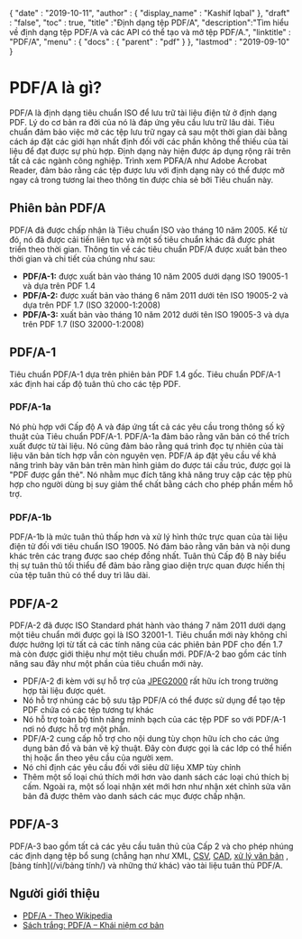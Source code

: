 {
  "date" : "2019-10-11",
  "author" : {
    "display_name" : "Kashif Iqbal"
},
  "draft" : "false",
  "toc" : true,
  "title" :"Định dạng tệp PDF/A",
  "description":"Tìm hiểu về định dạng tệp PDF/A và các API có thể tạo và mở tệp PDF/A.",
  "linktitle" : "PDF/A",
  "menu" : {
    "docs" : {
      "parent" : "pdf"
}
},
  "lastmod" : "2019-09-10"
}

# PDF/A là gì? #

PDF/A là định dạng tiêu chuẩn ISO để lưu trữ tài liệu điện tử ở định dạng PDF. Lý do cơ bản ra đời của nó là đáp ứng yêu cầu lưu trữ lâu dài. Tiêu chuẩn đảm bảo việc mở các tệp lưu trữ ngay cả sau một thời gian dài bằng cách áp đặt các giới hạn nhất định đối với các phần không thể thiếu của tài liệu để đạt được sự phù hợp. Định dạng này hiện được áp dụng rộng rãi trên tất cả các ngành công nghiệp. Trình xem PDFA/A như Adobe Acrobat Reader, đảm bảo rằng các tệp được lưu với định dạng này có thể được mở ngay cả trong tương lai theo thông tin được chia sẻ bởi Tiêu chuẩn này.

## Phiên bản PDF/A ##

PDF/A đã được chấp nhận là Tiêu chuẩn ISO vào tháng 10 năm 2005. Kể từ đó, nó đã được cải tiến liên tục và một số tiêu chuẩn khác đã được phát triển theo thời gian. Thông tin về các tiêu chuẩn PDF/A được xuất bản theo thời gian và chi tiết của chúng như sau:

* **PDF/A-1:** được xuất bản vào tháng 10 năm 2005 dưới dạng ISO 19005-1 và dựa trên PDF 1.4
* **PDF/A-2:** được xuất bản vào tháng 6 năm 2011 dưới tên ISO 19005-2 và dựa trên PDF 1.7 (ISO 32000-1:2008)
* **PDF/A-3:** xuất bản vào tháng 10 năm 2012 dưới tên ISO 19005-3 và dựa trên PDF 1.7 (ISO 32000-1:2008)

## PDF/A-1 ##

Tiêu chuẩn PDF/A-1 dựa trên phiên bản PDF 1.4 gốc. Tiêu chuẩn PDF/A-1 xác định hai cấp độ tuân thủ cho các tệp PDF.

### PDF/A-1a ###

Nó phù hợp với Cấp độ A và đáp ứng tất cả các yêu cầu trong thông số kỹ thuật của Tiêu chuẩn PDF/A-1. PDF/A-1a đảm bảo rằng văn bản có thể trích xuất được từ tài liệu. Nó cũng đảm bảo rằng quá trình đọc tự nhiên của tài liệu văn bản tích hợp vẫn còn nguyên vẹn. PDF/A áp đặt yêu cầu về khả năng trình bày văn bản trên màn hình giảm do được tái cấu trúc, được gọi là "PDF được gắn thẻ". Nó nhằm mục đích tăng khả năng truy cập các tệp phù hợp cho người dùng bị suy giảm thể chất bằng cách cho phép phần mềm hỗ trợ.

### PDF/A-1b ###

PDF/A-1b là mức tuân thủ thấp hơn và xử lý hình thức trực quan của tài liệu điện tử đối với tiêu chuẩn ISO 19005. Nó đảm bảo rằng văn bản và nội dung khác trên các trang được sao chép đồng nhất. Tuân thủ Cấp độ B này biểu thị sự tuân thủ tối thiểu để đảm bảo rằng giao diện trực quan được hiển thị của tệp tuân thủ có thể duy trì lâu dài.

## PDF/A-2 ##

PDF/A-2 đã được ISO Standard phát hành vào tháng 7 năm 2011 dưới dạng một tiêu chuẩn mới được gọi là ISO 32001-1. Tiêu chuẩn mới này không chỉ được hưởng lợi từ tất cả các tính năng của các phiên bản PDF cho đến 1.7 mà còn được giới thiệu như một tiêu chuẩn mới. PDF/A-2 bao gồm các tính năng sau đây như một phần của tiêu chuẩn mới này.

* PDF/A-2 đi kèm với sự hỗ trợ của [JPEG2000](/vi/image/jp2/) rất hữu ích trong trường hợp tài liệu được quét.
* Nó hỗ trợ nhúng các bộ sưu tập PDF/A có thể được sử dụng để tạo tệp PDF chứa có các tệp tương tự khác
* Nó hỗ trợ toàn bộ tính năng minh bạch của các tệp PDF so với PDF/A-1 nơi nó được hỗ trợ một phần.
* PDF/A-2 cung cấp hỗ trợ cho nội dung tùy chọn hữu ích cho các ứng dụng bản đồ và bản vẽ kỹ thuật. Đây còn được gọi là các lớp có thể hiển thị hoặc ẩn theo yêu cầu của người xem.
* Nó chỉ định các yêu cầu đối với siêu dữ liệu XMP tùy chỉnh
* Thêm một số loại chú thích mới hơn vào danh sách các loại chú thích bị cấm. Ngoài ra, một số loại nhận xét mới hơn như nhận xét chỉnh sửa văn bản đã được thêm vào danh sách các mục được chấp nhận.

## PDF/A-3 ##

PDF/A-3 bao gồm tất cả các yêu cầu tuân thủ của Cấp 2 và cho phép nhúng các định dạng tệp bổ sung (chẳng hạn như XML, [CSV](/vi/spreadsheet/csv/), [CAD](/vi/cad/), [xử lý văn bản](/vi/word-processing/) , [bảng tính](/vi/bảng tính/) và những thứ khác) vào tài liệu tuân thủ PDF/A.

## Người giới thiệu ##

* [PDF/A - Theo Wikipedia](https://vi.wikipedia.org/wiki/PDF/A)
* [Sách trắng: PDF/A – Khái niệm cơ bản](https://www.pdf-tools.com/public/downloads/whitepapers/whitepaper-pdfa.pdf)

